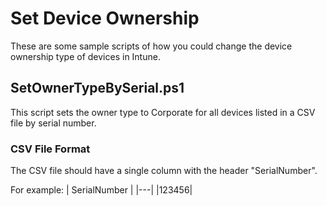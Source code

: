 # Set Device Ownership
These are some sample scripts of how you could change the device ownership type of devices in Intune.

## SetOwnerTypeBySerial.ps1
This script sets the owner type to Corporate for all devices listed in a CSV file by serial number.

### CSV File Format
The CSV file should have a single column with the header "SerialNumber".

For example:
| SerialNumber |
|---|
|123456|
